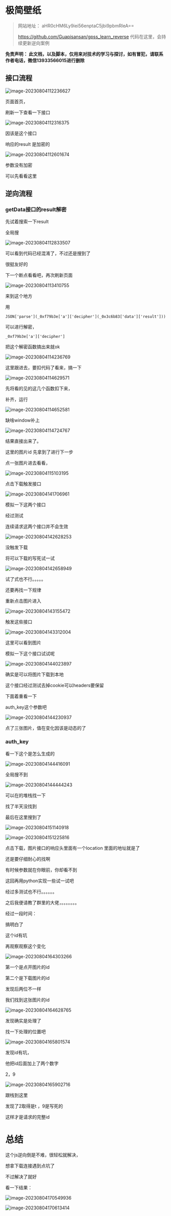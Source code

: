 # 极简壁纸

> 网站地址： aHR0cHM6Ly9iei56enptaC5jbi9pbmRleA==
>
> https://github.com/Guapisansan/gpss_learn_reverse 代码在这里，会持续更新逆向案例

**免责声明： 此文档，以及脚本，仅用来对技术的学习与探讨，如有冒犯，请联系作者电话，微信13933566015进行删除**

## 接口流程

![image-20230804112236627](./极简壁纸.assets/image-20230804112236627.png)

页面首页，

刷新一下查看一下接口

![image-20230804112316375](./极简壁纸.assets/image-20230804112316375.png)

因该是这个接口

响应的result 是加密的

![image-20230804112601674](./极简壁纸.assets/image-20230804112601674.png)

参数没有加密

可以先看看这里

## 逆向流程

### getData接口的result解密

先试着搜索一下result 

全局搜

![image-20230804112833507](./极简壁纸.assets/image-20230804112833507.png)

可以看到代码已经混淆了，不过还是搜到了

很挺友好的

下一个断点看看吧，再次刷新页面

![image-20230804113410755](./极简壁纸.assets/image-20230804113410755.png)

来到这个地方

用 

~~~
JSON['parse'](_0xf79b3e['a']['decipher'](_0x3c6b83['data']['result']))
~~~

可以进行解密，

~~~
_0xf79b3e['a']['decipher']
~~~

把这个解密函数搞出来就ok

![image-20230804114236769](./极简壁纸.assets/image-20230804114236769.png)

这里跟进去，要扣代码了看来，搞一下

![image-20230804114629571](./极简壁纸.assets/image-20230804114629571.png)

先将看的见的这几个函数扣下来，

补齐，运行

![image-20230804114652581](./极简壁纸.assets/image-20230804114652581.png)

缺啥window补上

![image-20230804114724767](./极简壁纸.assets/image-20230804114724767.png)

结果直接出来了。

这里的图片id 先拿到了进行下一步

点一张图片进去看看，

![image-20230804115103195](./极简壁纸.assets/image-20230804115103195.png)

点击下载触发接口

![image-20230804141706961](./极简壁纸.assets/image-20230804141706961.png)



模拟一下这两个接口



经过测试

连续请求这两个接口并不会生效

![image-20230804142628253](./极简壁纸.assets/image-20230804142628253.png)

没触发下载

将可以下载的写死试一试

![image-20230804142658949](./极简壁纸.assets/image-20230804142658949.png)

试了式也不行。。。。。

还要再找一下规律

重新点击图片进入

![image-20230804143155472](./极简壁纸.assets/image-20230804143155472.png)

触发这些接口

![image-20230804143312004](./极简壁纸.assets/image-20230804143312004.png)

这里可以看到图片

模拟一下这个接口试试呢

![image-20230804144023897](./极简壁纸.assets/image-20230804144023897.png)



确实是可以将图片下载到本地

这个接口经过测试去掉cookie可以headers要保留

下面着重看一下 

auth_key这个参数吧

![image-20230804144230937](./极简壁纸.assets/image-20230804144230937.png)

点了三张图片，值在变化因该是动态的了

### auth_key

看一下这个是怎么生成的

![image-20230804144416091](./极简壁纸.assets/image-20230804144416091.png)

全局搜不到

![image-20230804144444243](./极简壁纸.assets/image-20230804144444243.png)

可以在的堆栈找一下

找了半天没找到

最后在这里搜到了

![image-20230804151140918](./极简壁纸.assets/image-20230804151140918.png)

![image-20230804151225816](./极简壁纸.assets/image-20230804151225816.png)

点击下载，图片接口的响应头里面有一个location 里面的地址就是了

还是要仔细耐心的找啊

有时候参数就在你眼前，你却看不到

这回再用python实现一些试一试吧

经过多测试也不行。。。。。。

之后我便请教了群里的大佬，。。。。。。。

经过一段时间：

搞明白了

这个id有坑

再观察观察这个变化

![image-20230804164303266](./极简壁纸.assets/image-20230804164303266.png)

第一个是点开图片的id

第二个是下载图片的id

发现后两位不一样

我们找到这张图片的id

![image-20230804164628765](./极简壁纸.assets/image-20230804164628765.png)

发现确实是处理了

找一下处理的位置吧

![image-20230804165801574](./极简壁纸.assets/image-20230804165801574.png)

发现id有坑，

他把id后面加上了两个数字

2，9

![image-20230804165902716](./极简壁纸.assets/image-20230804165902716.png)

跟栈到这里

发现了2取得是t ，9是写死的

这样才是请求的完整id

# 总结

这个js逆向倒是不难，很轻松就解决，

想拿下载连接遇到点坑了

不过解决了就好

看一下结果：

![image-20230804170549936](./极简壁纸.assets/image-20230804170549936.png)

![image-20230804170613414](./极简壁纸.assets/image-20230804170613414.png)